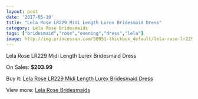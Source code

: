 ```yaml
---
layout: post
date: '2017-05-10'
title: "Lela Rose LR229 Midi Length Lurex Bridesmaid Dress"
category: Lela Rose Bridesmaids
tags: ["bridesmaid","rose","evening","dress","lela"]
image: http://img.princessan.com/50951-thickbox_default/lela-rose-lr229-midi-length-lurex-bridesmaid-dress.jpg
---
```

Lela Rose LR229 Midi Length Lurex Bridesmaid Dress

On Sales: **$203.99**
<a href="https://www.princessan.com/en/lela-rose-bridesmaids/23039-lela-rose-lr229-midi-length-lurex-bridesmaid-dress.html"><amp-img layout="responsive" width="600" height="600" src="//img.princessan.com/50951-thickbox_default/lela-rose-lr229-midi-length-lurex-bridesmaid-dress.jpg" alt="Lela Rose LR229 Midi Length Lurex Bridesmaid Dress 0" /></a>
<a href="https://www.princessan.com/en/lela-rose-bridesmaids/23039-lela-rose-lr229-midi-length-lurex-bridesmaid-dress.html"><amp-img layout="responsive" width="600" height="600" src="//img.princessan.com/50952-thickbox_default/lela-rose-lr229-midi-length-lurex-bridesmaid-dress.jpg" alt="Lela Rose LR229 Midi Length Lurex Bridesmaid Dress 1" /></a>

Buy it: [Lela Rose LR229 Midi Length Lurex Bridesmaid Dress](https://www.princessan.com/en/lela-rose-bridesmaids/23039-lela-rose-lr229-midi-length-lurex-bridesmaid-dress.html "Lela Rose LR229 Midi Length Lurex Bridesmaid Dress")

View more: [Lela Rose Bridesmaids](https://www.princessan.com/en/196-lela-rose-bridesmaids "Lela Rose Bridesmaids")